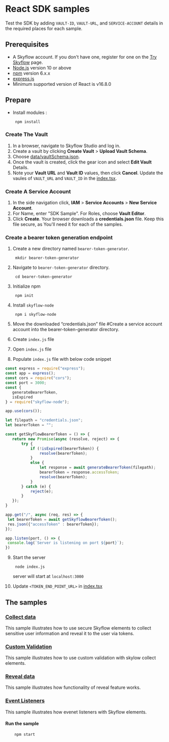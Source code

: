 # React SDK samples
Test the SDK by adding `VAULT-ID`, `VAULT-URL`, and `SERVICE-ACCOUNT` details in the required places for each sample.


## Prerequisites
- A Skyflow account. If you don't have one, register for one on the [Try Skyflow](https://skyflow.com/try-skyflow) page.
- [Node.js](https://nodejs.org/en/) version 10 or above
- [npm](https://docs.npmjs.com/downloading-and-installing-node-js-and-npm) version 6.x.x
- [express.js](http://expressjs.com/en/starter/hello-world.html)
- Minimum supported version of React is v16.8.0

## Prepare
-  Install modules : 

        npm install
### Create The Vault
1. In a browser, navigate to Skyflow Studio and log in.
2. Create a vault by clicking **Create Vault** > **Upload Vault Schema**.
3. Choose [data/vaultSchema.json](data/vaultSchema.json).
3. Once the vault is created, click the gear icon and select **Edit Vault** Details.
4. Note your **Vault URL** and **Vault ID** values, then click **Cancel**. Update the vaules of `VAULT_URL` and `VAULT_ID` in the [index.tsx](src/index.tsx).

### Create A Service Account
1. In the side navigation click, **IAM** > **Service Accounts** > **New Service Account**.
2. For Name, enter "SDK Sample". For Roles, choose **Vault Editor**.
3. Click **Create**. Your browser downloads a **credentials.json** file. Keep this file secure, as You'll need it for each of the samples.

### Create a bearer token generation endpoint
1. Create a new directory named `bearer-token-generator`.

        mkdir bearer-token-generator
2. Navigate to `bearer-token-generator` directory.

        cd bearer-token-generator
3. Initialize npm

        npm init
4. Install `skyflow-node`

        npm i skyflow-node
5. Move the downloaded “credentials.json” file #Create a service account account into the bearer-token-generator directory.
6. Create `index.js` file
7. Open `index.js` file
8. Populate `index.js` file with below code snippet
```javascript
const express = require("express");
const app = express();
const cors = require("cors");
const port = 3000;
const {
   generateBearerToken,
   isExpired
} = require("skyflow-node");

app.use(cors());

let filepath = "credentials.json";
let bearerToken = "";

const getSkyflowBearerToken = () => {
   return new Promise(async (resolve, reject) => {
       try {
           if (!isExpired(bearerToken)) {
               resolve(bearerToken);
           }
           else {
               let response = await generateBearerToken(filepath);
               bearerToken = response.accessToken;
               resolve(bearerToken);
           }
       } catch (e) {
           reject(e);
       }
   });
}

app.get("/", async (req, res) => {
 let bearerToken = await getSkyflowBearerToken();
 res.json({"accessToken" : bearerToken});
});

app.listen(port, () => {
 console.log(`Server is listening on port ${port}`);
})
```
9. Start the server

        node index.js
    server will start at `localhost:3000`
10. Update `<TOKEN_END_POINT_URL>` in [index.tsx](src/index.tsx)

## The samples
### [Collect data](https://github.com/skyflowapi/skyflow-react-js/tree/main/samples/SkyflowElements/src/components/CollectElements)
This sample illustrates how to use secure Skyflow elements to collect sensitive user information and reveal it to the user via tokens.
### [Custom Validation](https://github.com/skyflowapi/skyflow-react-js/tree/main/samples/SkyflowElements/src/components/CustomValidations)
This sample illustrates how to use custom validation with skylow collect elements.
### [Reveal data](https://github.com/skyflowapi/skyflow-react-js/tree/main/samples/SkyflowElements/src/components/RevealElements)
This sample illustrates how functionality of reveal feature works.
### [Event Listeners](https://github.com/skyflowapi/skyflow-react-js/tree/main/samples/SkyflowElements/src/components/ElementListeners)
This sample illustrates how evenet listeners with Skyflow elements.

#### Run the sample

        npm start
